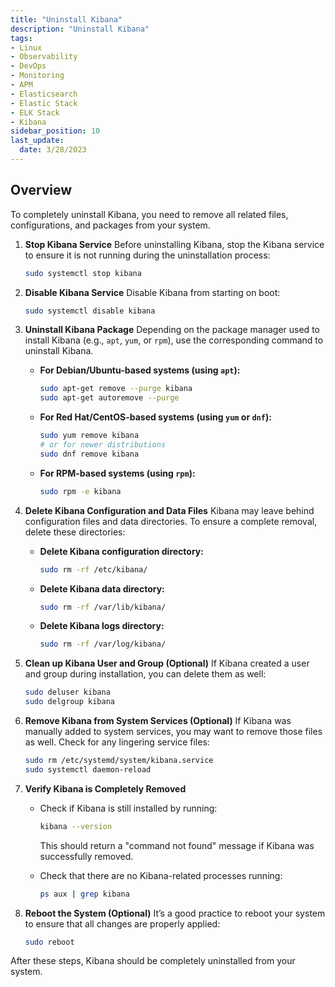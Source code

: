 ```yaml
---
title: "Uninstall Kibana"
description: "Uninstall Kibana"
tags: 
- Linux
- Observability
- DevOps
- Monitoring 
- APM
- Elasticsearch
- Elastic Stack
- ELK Stack
- Kibana
sidebar_position: 10
last_update:
  date: 3/28/2023
---
```


## Overview 

To completely uninstall Kibana, you need to remove all related files, configurations, and packages from your system.

1. **Stop Kibana Service**
   Before uninstalling Kibana, stop the Kibana service to ensure it is not running during the uninstallation process:

   ```bash
   sudo systemctl stop kibana
   ```

2. **Disable Kibana Service**
   Disable Kibana from starting on boot:

   ```bash
   sudo systemctl disable kibana
   ```

3. **Uninstall Kibana Package**
   Depending on the package manager used to install Kibana (e.g., `apt`, `yum`, or `rpm`), use the corresponding command to uninstall Kibana.

   - **For Debian/Ubuntu-based systems (using `apt`):**
     ```bash
     sudo apt-get remove --purge kibana
     sudo apt-get autoremove --purge
     ```

   - **For Red Hat/CentOS-based systems (using `yum` or `dnf`):**
     ```bash
     sudo yum remove kibana
     # or for newer distributions
     sudo dnf remove kibana
     ```

   - **For RPM-based systems (using `rpm`):**
     ```bash
     sudo rpm -e kibana
     ```

4. **Delete Kibana Configuration and Data Files**
   Kibana may leave behind configuration files and data directories. To ensure a complete removal, delete these directories:

   - **Delete Kibana configuration directory:**
     ```bash
     sudo rm -rf /etc/kibana/
     ```

   - **Delete Kibana data directory:**
     ```bash
     sudo rm -rf /var/lib/kibana/
     ```

   - **Delete Kibana logs directory:**
     ```bash
     sudo rm -rf /var/log/kibana/
     ```

5. **Clean up Kibana User and Group (Optional)**
   If Kibana created a user and group during installation, you can delete them as well:

   ```bash
   sudo deluser kibana
   sudo delgroup kibana
   ```

6. **Remove Kibana from System Services (Optional)**
   If Kibana was manually added to system services, you may want to remove those files as well. Check for any lingering service files:

   ```bash
   sudo rm /etc/systemd/system/kibana.service
   sudo systemctl daemon-reload
   ```

7. **Verify Kibana is Completely Removed**
   - Check if Kibana is still installed by running:
     ```bash
     kibana --version
     ```
     This should return a "command not found" message if Kibana was successfully removed.
   
   - Check that there are no Kibana-related processes running:
     ```bash
     ps aux | grep kibana
     ```

8. **Reboot the System (Optional)**
   It’s a good practice to reboot your system to ensure that all changes are properly applied:

   ```bash
   sudo reboot
   ```

After these steps, Kibana should be completely uninstalled from your system.